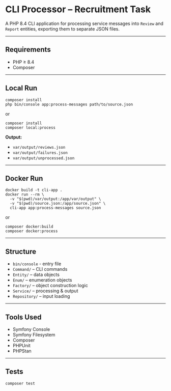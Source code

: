 # CLI Processor – Recruitment Task

A PHP 8.4 CLI application for processing service messages into `Review` and `Report` entities, exporting them to separate JSON files.

---

## Requirements

- PHP ≥ 8.4  
- Composer

---

## Local Run

```
composer install
php bin/console app:process-messages path/to/source.json
```

or 

```
composer install
composer local:process
```

**Output:**  
- `var/output/reviews.json`  
- `var/output/failures.json`  
- `var/output/unprocessed.json`

---

## Docker Run

```
docker build -t cli-app .
docker run --rm \
  -v "$(pwd)/var/output:/app/var/output" \
  -v "$(pwd)/source.json:/app/source.json" \
  cli-app app:process-messages source.json
```

or 

```
composer docker:build
composer docker:process
```

---

## Structure

- `bin/console` - entry file
- `Command/` – CLI commands  
- `Entity/` – data objects  
- `Enum/` – enumeration objects  
- `Factory/` – object construction logic  
- `Service/` – processing & output  
- `Repository/` – input loading  

---

## Tools Used

- Symfony Console  
- Symfony Filesystem
- Composer  
- PHPUnit  
- PHPStan

---

## Tests

```
composer test
```
